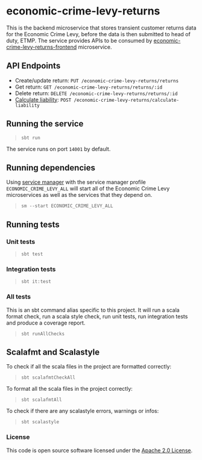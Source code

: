 # economic-crime-levy-returns

This is the backend microservice that stores transient customer returns data for the Economic Crime Levy, before the data
is then submitted to head of duty, ETMP. 
The service provides APIs to be consumed by [economic-crime-levy-returns-frontend](https://github.com/hmrc/economic-crime-levy-returns-frontend) microservice.

## API Endpoints

- Create/update return: `PUT /economic-crime-levy-returns/returns`  
- Get return: `GET /economic-crime-levy-returns/returns/:id`  
- Delete return: `DELETE /economic-crime-levy-returns/returns/:id`  
- [Calculate liability](api-docs/calculate-liability.md): `POST /economic-crime-levy-returns/calculate-liability`

## Running the service

> `sbt run`

The service runs on port `14001` by default.

## Running dependencies

Using [service manager](https://github.com/hmrc/service-manager)
with the service manager profile `ECONOMIC_CRIME_LEVY_ALL` will start
all of the Economic Crime Levy microservices as well as the services
that they depend on.

> `sm --start ECONOMIC_CRIME_LEVY_ALL`

## Running tests

### Unit tests

> `sbt test`

### Integration tests

> `sbt it:test`

### All tests

This is an sbt command alias specific to this project. It will run a scala format
check, run a scala style check, run unit tests, run integration tests and produce a coverage report.
> `sbt runAllChecks`

## Scalafmt and Scalastyle

To check if all the scala files in the project are formatted correctly:
> `sbt scalafmtCheckAll`

To format all the scala files in the project correctly:
> `sbt scalafmtAll`

To check if there are any scalastyle errors, warnings or infos:
> `sbt scalastyle`

### License

This code is open source software licensed under
the [Apache 2.0 License]("http://www.apache.org/licenses/LICENSE-2.0.html").